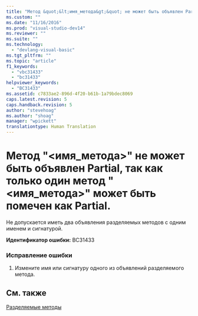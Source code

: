 ```yaml
---
title: "Метод &quot;&lt;имя_метода&gt;&quot; не может быть объявлен Partial, так как только один метод &quot;&lt;имя_метода&gt;&quot; может быть помечен как Partial. | Microsoft Docs"
ms.custom: ""
ms.date: "11/16/2016"
ms.prod: "visual-studio-dev14"
ms.reviewer: ""
ms.suite: ""
ms.technology: 
  - "devlang-visual-basic"
ms.tgt_pltfrm: ""
ms.topic: "article"
f1_keywords: 
  - "vbc31433"
  - "bc31433"
helpviewer_keywords: 
  - "BC31433"
ms.assetid: c7833ae2-896d-4f20-b61b-1a79bdec8069
caps.latest.revision: 5
caps.handback.revision: 5
author: "stevehoag"
ms.author: "shoag"
manager: "wpickett"
translationtype: Human Translation
---
```

# Метод &quot;&lt;имя_метода&gt;&quot; не может быть объявлен Partial, так как только один метод &quot;&lt;имя_метода&gt;&quot; может быть помечен как Partial.
Не допускается иметь два объявления разделяемых методов с одним именем и сигнатурой.  
  
 **Идентификатор ошибки:** BC31433  
  
### Исправление ошибки  
  
1.  Измените имя или сигнатуру одного из объявлений разделяемого метода.  
  
## См. также  
 [Разделяемые методы](../../visual-basic/programming-guide/language-features/procedures/partial-methods.md)
